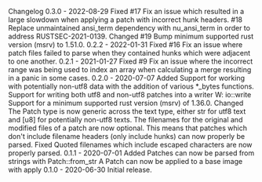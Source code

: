 Changelog
0.3.0 - 2022-08-29
Fixed
#17 Fix an issue which resulted in a large slowdown when applying a patch with incorrect hunk headers.
#18 Replace unmaintained ansi_term dependency with nu_ansi_term in order to address RUSTSEC-2021-0139.
Changed
#19 Bump minimum supported rust version (msrv) to 1.51.0.
0.2.2 - 2022-01-31
Fixed
#16 Fix an issue where patch files failed to parse when they contained hunks which were adjacent to one another.
0.2.1 - 2021-01-27
Fixed
#9 Fix an issue where the incorrect range was being used to index an array when calculating a merge resulting in a panic in some cases.
0.2.0 - 2020-07-07
Added
Support for working with potentially non-utf8 data with the addition of various *_bytes functions.
Support for writing both utf8 and non-utf8 patches into a writer W: io::write
Support for a minimum supported rust version (msrv) of 1.36.0.
Changed
The Patch type is now generic across the text type, either str for utf8 text and [u8] for potentially non-utf8 texts.
The filenames for the original and modified files of a patch are now optional. This means that patches which don't include filename headers (only include hunks) can now properly be parsed.
Fixed
Quoted filenames which include escaped characters are now properly parsed.
0.1.1 - 2020-07-01
Added
Patches can now be parsed from strings with Patch::from_str
A Patch can now be applied to a base image with apply
0.1.0 - 2020-06-30
Initial release.
